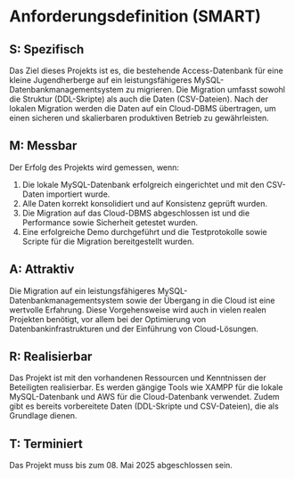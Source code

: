 # Anforderungsdefinition (SMART)

## S: Spezifisch
Das Ziel dieses Projekts ist es, die bestehende Access-Datenbank für eine kleine Jugendherberge auf ein leistungsfähigeres MySQL-Datenbankmanagementsystem zu migrieren. Die Migration umfasst sowohl die Struktur (DDL-Skripte) als auch die Daten (CSV-Dateien). Nach der lokalen Migration werden die Daten auf ein Cloud-DBMS übertragen, um einen sicheren und skalierbaren produktiven Betrieb zu gewährleisten.

## M: Messbar
Der Erfolg des Projekts wird gemessen, wenn:
1. Die lokale MySQL-Datenbank erfolgreich eingerichtet und mit den CSV-Daten importiert wurde.
2. Alle Daten korrekt konsolidiert und auf Konsistenz geprüft wurden.
3. Die Migration auf das Cloud-DBMS abgeschlossen ist und die Performance sowie Sicherheit getestet wurden.
4. Eine erfolgreiche Demo durchgeführt und die Testprotokolle sowie Scripte für die Migration bereitgestellt wurden.

## A: Attraktiv
Die Migration auf ein leistungsfähigeres MySQL-Datenbankmanagementsystem sowie der Übergang in die Cloud ist eine wertvolle Erfahrung. Diese Vorgehensweise wird auch in vielen realen Projekten benötigt, vor allem bei der Optimierung von Datenbankinfrastrukturen und der Einführung von Cloud-Lösungen.

## R: Realisierbar
Das Projekt ist mit den vorhandenen Ressourcen und Kenntnissen der Beteiligten realisierbar. Es werden gängige Tools wie XAMPP für die lokale MySQL-Datenbank und AWS für die Cloud-Datenbank verwendet. Zudem gibt es bereits vorbereitete Daten (DDL-Skripte und CSV-Dateien), die als Grundlage dienen.

## T: Terminiert
Das Projekt muss bis zum 08. Mai 2025 abgeschlossen sein.
